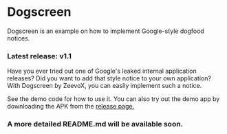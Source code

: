 # Dogscreen
Dogscreen is an example on how to implement Google-style dogfood notices.

### Latest release: v1.1

Have you ever tried out one of Google's leaked internal application releases? Did you want to add that style notice to your own application? With Dogscreen by ZeevoX, you can easily implement such a notice.

See the demo code for how to use it. You can also try out the demo app by downloading the APK from the [release page.](https://github.com/ZeevoX/Dogscreen/releases)

### A more detailed README.md will be available soon. 
